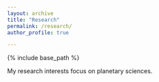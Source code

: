 ```yaml
---
layout: archive
title: "Research"
permalink: /research/
author_profile: true

---
```


{% include base_path %}


My research interests focus on planetary sciences.
